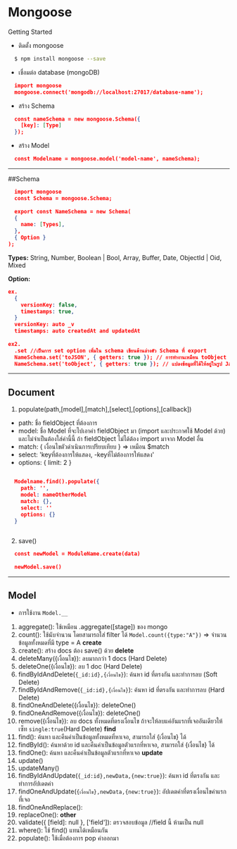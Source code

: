 # Mongoose

Getting Started

- ติดตั้ง mongoose
```bash
  $ npm install mongoose --save
```

- เชื่อมต่อ database (mongoDB)
```json
  import mongoose
  mongoose.connect('mongodb://localhost:27017/database-name');
```

- สร้าง Schema
```json
  const nameSchema = new mongoose.Schema({
    [key]: [Type]
  });
```

- สร้าง Model
```json
  const Modelname = mongoose.model('model-name', nameSchema);
```

---

##Schema
```json
  import mongoose
  const Schema = mongoose.Schema;
  
  export const NameSchema = new Schema(
  {
    name: [Types],
  },
  { Option }
);
```
**Types:** String, Number, Boolean | Bool, Array, Buffer, Date, ObjectId | Oid, Mixed

**Option:**
```json
ex.
  {
    versionKey: false,
    timestamps: true,
  }
  versionKey: auto _v
  timestamps: auto createdAt and updatedAt
  
ex2.
  .set //เป็นการ set option เพิ่มใน schema เขียนด้านล่างตัว Schema ที่ export
  NameSchema.set('toJSON', { getters: true }); // การทำงานเหมือน toObject แต่ใช้ได้เฉพาะ เมื่อ Document นั้นมีการใช้ toJSON ภายใน
  NameSchema.set('toObject', { getters: true }); // แปลงข้อมูลที่ได้ให้อยู่ในรูป JavaScript Object
```

---

## Document
1. populate(path,[model],[match],[select],[options],[callback]) 
  - path: ชื่อ fieldObject ที่ต้องการ
  - model: ชื่อ Model ที่จะไปเอาค่า fieldObject มา (import และประกาศใช้ Model ด้วย)  และไม่จำเป็นต้องใส่ค่านี้นี้ ถ้า fieldObject ไม่ได้ต้อง import มาจาก Model อื่น
  - match: { เงื่อนไขตัวดำเนินการเปรียบเทียบ } => เหมือน $match
  - select: 'keyที่ต้องการให้แสดง, -keyที่ไม่ต้องการให้แสดง'
  - options: { limit: 2 }

```json

  Modelname.find().populate({
    path: '',
    model: nameOtherModel
    match: {}, 
    select: ''
    options: {}
  }
  
```

2. save()

```json
  const newModel = ModuleName.create(data)
  
  newModel.save()
```

---

## Model
- การใช้งาน `Model.__`

1. aggregate(): ใช้เหมือน .aggregate([stage]) ของ mongo
2. count(): ใช้นับจำนวน โดยสามารถใส่ filter ได้ `Model.count({type:"A"})` => จำนวนข้อมูลทั้งหมดที่มี type = A
**create**
3. create(): สร้าง docs ต้อง save() ด้วย
**delete**
4. deleteMany({เงื่อนไข}): ลบมากกว่า 1 docs (Hard Delete) 
5. deleteOne({เงื่อนไข}):  ลบ 1 doc (Hard Delete) 
6. findByIdAndDelete(`{_id:id},{เงื่อนไข}`): ค้นหา id ที่ตรงกัน และทำการลบ (Soft Delete) 
7. findByIdAndRemove(`{_id:id},{เงื่อนไข}`): ค้นหา id ที่ตรงกัน และทำการลบ (Hard Delete) 
8. findOneAndDelete({เงื่อนไข}): deleteOne()
9. findOneAndRemove({เงื่อนไข}): deleteOne()
10. remove({เงื่อนไข}): ลบ docs ทั้งหมดที่ตรงเงื่อนไข ถ้าจะให้ลบแค่อันแรกที่เจออันเดียวให้เซ็ท `single:true`(Hard Delete)
**find**
11. find(): ค้นหา และคืนค่าเป็นข้อมูลทั้งหมดที่หาเจอ, สามารถใส่ {เงื่อนไข} ได้
12. findById(): ค้นหาด้วย id และคืนค่าเป็นข้อมูลตัวแรกที่หาเจอ, สามารถใส่ {เงื่อนไข} ได้
13. findOne(): ค้นหา และคืนค่าเป็นข้อมูลตัวแรกที่หาเจอ
**update**
14. update()
15. updateMany()
16. findByIdAndUpdate(`{_id:id},newData,{new:true}`): ค้นหา id ที่ตรงกัน และทำการอัปเดตค่า
17. findOneAndUpdate(`{เงื่อนไข},newData,{new:true}`): อัปเดตค่าที่ตรงเงื่อนไขค่าแรกที่เจอ
18. findOneAndReplace(): 
19. replaceOne(): 
**other**
21. validate({ [field]: null }, ['field']): ตรวจสอบข้อมูล //field นี้ ห้ามเป็น null
22. where(): ใช้ find() แทนได้เหมือนกัน
23. populate(): ใช้เมื่อต้องการ pop ค่าออกมา

